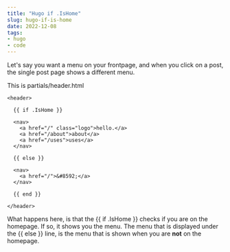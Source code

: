```yaml
---
title: "Hugo if .IsHome"
slug: hugo-if-is-home
date: 2022-12-08
tags:
- hugo
- code
---
```


Let's say you want a menu on your frontpage, and when you click on a post, the single post page shows a different menu.

This is partials/header.html

```
<header>
  
  {{ if .IsHome }}
  
  <nav>
    <a href="/" class="logo">hello.</a>
    <a href="/about">about</a>
    <a href="/uses">uses</a>
  </nav>

  {{ else }}
  
  <nav>
    <a href="/">&#8592;</a>
  </nav>

  {{ end }}

</header>
```

What happens here, is that the {{ if .IsHome }} checks if you are on the homepage. If so, it shows you the menu. The menu that is displayed under the {{ else }} line, is the menu that is shown when you are **not** on the homepage.
